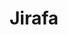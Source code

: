 ---
title: Jirafa
date: 
draft: false

# descripcion
description : Dije de plata

materials: Plata 925

color: Plateado

dimensions: 2cm x 2cm

code: 02-14-0166

type: "Dijes"

categories: []

# Images
# first image will be shown in the product page
images:
  # - image: "images/path_to_image"
  # La ubicacion de las imagenes es imagenes/Dijes/Dijes.Plata/02-14-0166-jirafa
  - image: "./images/dijes/plata/02-14-0166-jirafa.JPG"
---